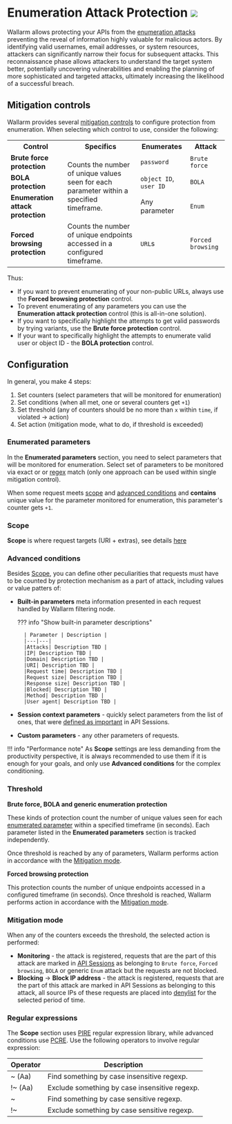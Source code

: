 # Enumeration Attack Protection <a href="../../about-wallarm/subscription-plans/#waap-and-advanced-api-security"><img src="../../images/api-security-tag.svg" style="border: none;"></a>

Wallarm allows protecting your APIs from the [enumeration attacks](Generic) preventing the reveal of information highly valuable for malicious actors. By identifying valid usernames, email addresses, or system resources, attackers can significantly narrow their focus for subsequent attacks. This reconnaissance phase allows attackers to understand the target system better, potentially uncovering vulnerabilities and enabling the planning of more sophisticated and targeted attacks, ultimately increasing the likelihood of a successful breach.

## Mitigation controls

Wallarm provides several [mitigation controls](../about-wallarm/mitigation-controls-overview.md) to configure protection from enumeration. When selecting which control to use, consider the following:

<table>
  <tr>
    <th>Control</th>
    <th>Specifics</th>
    <th>Enumerates</th>
    <th>Attack</th>
  </tr>
  <tr>
    <td><b>Brute force protection</b></td>
    <td rowspan="3">Counts the number of unique values seen for each parameter within a specified timeframe.</td>
    <td><code>password</code></td>
    <td><code>Brute force</code></td>
  </tr>
  <tr>
    <td><b>BOLA protection</b></td>
    <td><code>object ID</code>, <code>user ID</code></td>
    <td><code>BOLA</code></td>
  </tr>
  <tr>
    <td><b>Enumeration attack protection</b></td>
    <td>Any parameter</td>
    <td><code>Enum</code></td>
  </tr>
  <tr>
    <td><b>Forced browsing protection</b></td>
    <td>Counts the number of unique endpoints accessed in a configured timeframe.</td>
    <td><code>URL</code>s</td>
    <td><code>Forced browsing</code></td>
  </tr>
</table>

Thus: 

* If you want to prevent enumerating of your non-public URLs, always use the **Forced browsing protection** control.
* To prevent enumerating of any parameters you can use the **Enumeration attack protection** control (this is all-in-one solution).
* If you want to specifically highlight the attempts to get valid passwords by trying variants, use the **Brute force protection** control.
* If your want to specifically highlight the attempts to enumerate valid user or object ID - the **BOLA protection** control.

## Configuration

In general, you make 4 steps:

1. Set counters (select parameters that will be monitored for enumeration)
1. Set conditions (when all met, one or several counters get `+1`)
1. Set threshold (any of counters should be no more than `x` within `time`, if violated → action)
1. Set action (mitigation mode, what to do, if threshold is exceeded)

<!-- ### Example

Before going into details, consider the example below to learn how to configure enumeration attack protection with mitigation controls.

Let us say you want to TBD. To provide this protection, you can TBD:

1. Steps TBD.
-->
### Enumerated parameters

In the **Enumerated parameters** section, you need to select parameters that will be monitored for enumeration. Select set of parameters to be monitored via exact or or [regex](#regex) match (only one approach can be used within single mitigation control).

When some request meets [scope](#scope) and [advanced conditions](#advanced-conditions) and **contains** unique value for the parameter monitored for enumeration, this parameter's counter gets `+1`.

### Scope

**Scope** is where request targets (URI + extras), see details [here](../user-guides/rules/rules.md#configuring)

### Advanced conditions 

Besides [Scope](#scope), you can define other peculiarities that requests must have to be counted by protection mechanism as a part of attack, including values or value patters of:

* **Built-in parameters** meta information presented in each request handled by Wallarm filtering node.

    ??? info "Show built-in parameter descriptions"

        | Parameter | Description |
        |---|---|
        |Attacks| Description TBD |
        |IP| Description TBD |
        |Domain| Description TBD |
        |URI| Description TBD |
        |Request time| Description TBD |
        |Request size| Description TBD |
        |Response size| Description TBD |
        |Blocked| Description TBD |
        |Method| Description TBD |
        |User agent| Description TBD |

* **Session context parameters** - quickly select parameters from the list of ones, that were [defined as important](../api-sessions/setup.md#session-context) in API Sessions.
* **Custom parameters** - any other parameters of requests.

!!! info "Performance note"
    As **Scope** settings are less demanding from the productivity perspective, it is always recommended to use them if it is enough for your goals, and only use **Advanced conditions** for the complex conditioning.

### Threshold

**Brute force, BOLA and generic enumeration protection**

These kinds of protection count the number of unique values seen for each [enumerated parameter](#enumerated-parameters) within a specified timeframe (in seconds). Each parameter listed in the **Enumerated parameters** section is tracked independently.

Once threshold is reached by any of parameters, Wallarm performs action in accordance with the [Mitigation mode](#mitigation-mode).

**Forced browsing protection**

This protection counts the number of unique endpoints accessed in a configured timeframe (in seconds). Once threshold is reached, Wallarm performs action in accordance with the [Mitigation mode](#mitigation-mode).

### Mitigation mode

When any of the counters exceeds the threshold, the selected action is performed:

* **Monitoring** - the attack is registered, requests that are the part of this attack are marked in [API Sessions](../api-sessions/overview.md) as belonging to `Brute force`, `Forced browsing`, `BOLA` or generic `Enum` attack but the requests are not blocked.
* **Blocking** → **Block IP address** - the attack is registered, requests that are the part of this attack are marked in API Sessions as belonging to this attack, all source IPs of these requests are placed into [denylist](../user-guides/ip-lists/overview.md) for the selected period of time.

### Regular expressions

The **Scope** section uses [PIRE](../user-guides/rules/rules.md#condition-type-regex-) regular expression library, while advanced conditions use [PCRE](https://www.pcre.org/). Use the following operators to involve regular expression:

| Operator | Description |
| --- | --- |
| ~ (Aa)  | Find something by case insensitive regexp. |
| !~ (Aa) | Exclude something by case insensitive regexp. |
| ~       | Find something by case sensitive regexp. |
| !~      | Exclude something by case sensitive regexp. |

<!-- ## Testing

To test the mitigation control described in the [Example](#example) section, TBD. -->

